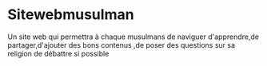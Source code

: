 # Sitewebmusulman
Un site web qui permettra à chaque musulmans de naviguer d'apprendre,de partager,d'ajouter des bons contenus ,de poser des questions sur sa religion de débattre si possible 
